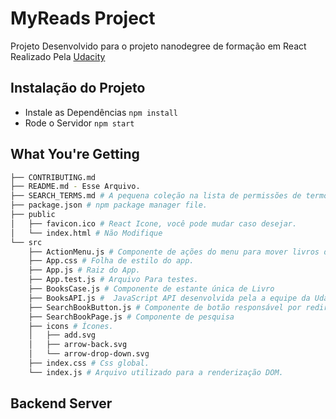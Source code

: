 # MyReads Project

Projeto Desenvolvido para o projeto nanodegree de formação em React Realizado Pela [Udacity](https://br.udacity.com/course/react-nanodegree--nd019) 

## Instalação do Projeto


* Instale as Dependências `npm install`
* Rode o Servidor  `npm start`

## What You're Getting
```bash
├── CONTRIBUTING.md
├── README.md - Esse Arquivo.
├── SEARCH_TERMS.md # A pequena coleção na lista de permissões de termos de pesquisa disponíveis para você usar com seu aplicativo.
├── package.json # npm package manager file.
├── public
│   ├── favicon.ico # React Icone, você pode mudar caso desejar.
│   └── index.html # Não Modifique
└── src
    ├── ActionMenu.js # Componente de ações do menu para mover livros de prateleiras
    ├── App.css # Folha de estilo do app.
    ├── App.js # Raiz do App.
    ├── App.test.js # Arquivo Para testes.
    ├── BooksCase.js # Componente de estante única de Livro  
    ├── BooksAPI.js #  JavaScript API desenvolvida pela a equipe da Udacity.
    ├── SearchBookButton.js # Componente de botão responsável por redirecionamento para a rota de pesquisa.
    ├── SearchBookPage.js # Componente de pesquisa
    ├── icons # Ícones.
    │   ├── add.svg
    │   ├── arrow-back.svg
    │   └── arrow-drop-down.svg
    ├── index.css # Css global.
    └── index.js # Arquivo utilizado para a renderização DOM.
```

## Backend Server

